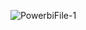 

![PowerbiFile-1](https://github.com/JuliusFx131/10Alytics-Global-Data-Hackathon-2023/assets/63066057/7f4bc1fd-d891-4212-89c3-955a71425956)

